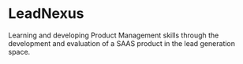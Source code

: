 # LeadNexus
Learning and developing Product Management skills through the development and evaluation of a SAAS product in the lead generation space.
